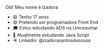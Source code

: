Olá! Meu nome é Izadora

- 😄 Tenho 17 anos
- 😄 Pretendo ser programadora Front End
- 🎓 Estou estudando ADS na Unicesumar
- 🌱 Atualmente estudando Java Script
- ☀️ Linkedin: @izadorasantosdesousa
